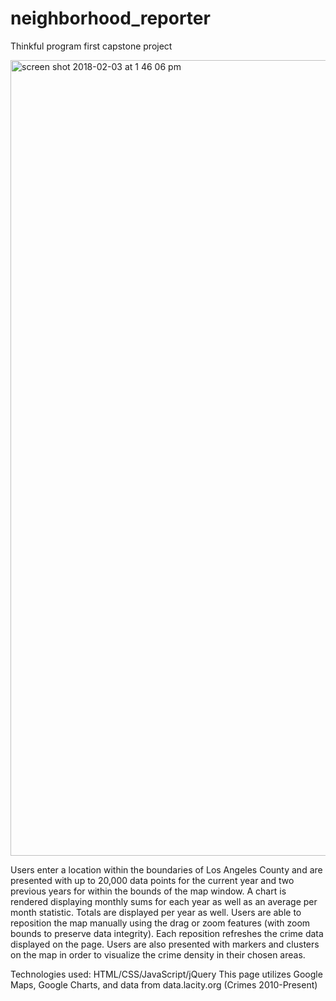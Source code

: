 # neighborhood_reporter
Thinkful program first capstone project

<img width="1273" alt="screen shot 2018-02-03 at 1 46 06 pm" src="https://user-images.githubusercontent.com/29184997/35771901-22d67f06-08e9-11e8-96d7-7b2217bd2d74.png">

Users enter a location within the boundaries of Los Angeles County and are presented with up to 20,000 data points
for the current year and two previous years for within the bounds of the map window. A chart is rendered displaying monthly
sums for each year as well as an average per month statistic. Totals are displayed per year as well. Users are able to
reposition the map manually using the drag or zoom features (with zoom bounds to preserve data integrity). Each reposition
refreshes the crime data displayed on the page. Users are also presented with markers and clusters on the map in order to
visualize the crime density in their chosen areas.

Technologies used: HTML/CSS/JavaScript/jQuery
This page utilizes Google Maps, Google Charts, and data from data.lacity.org (Crimes 2010-Present)
